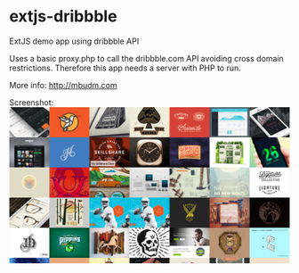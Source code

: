 extjs-dribbble
==============

ExtJS demo app using dribbble API

Uses a basic proxy.php to call the dribbble.com API avoiding cross domain restrictions. Therefore this app needs a server with PHP to run.

More info:
http://mbudm.com

Screenshot:
![Alt text](screenshot.jpg "How the app should look - with different images of course")

